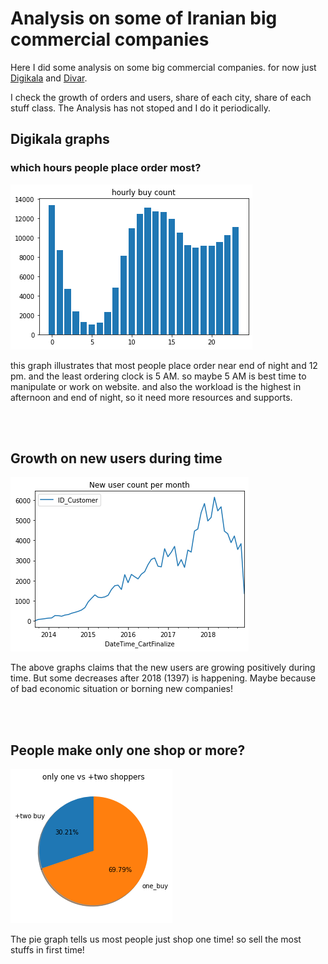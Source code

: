 # Analysis on some of Iranian big commercial companies
Here I did some analysis on some big commercial companies. for now just <a href = 'https://digikala.com' target="_blank">Digikala</a> and <a href = 'https://divar.ir' target="_blank">Divar</a>. 

I check the growth of orders and users, share of each city, share of each stuff class. The Analysis has not stoped and I do it periodically.

## Digikala graphs
### which hours people place order most?
![](Digikala_DS/imgs/hourly_buy_count.png)

this graph illustrates that most people place order near end of night and 12 pm. and the least ordering clock is 5 AM. so maybe 5 AM is best time to manipulate or work on website. and also the workload is the highest in afternoon and end of night, so it need more resources and supports.

<br>
<br>

## Growth on new users during time

![](Digikala_DS/imgs/new_user_count_per_month.png)

The above graphs claims that the new users are growing positively during time. But some decreases after 2018 (1397) is happening. Maybe because of bad economic situation or borning new companies!

<br>
<br>

## People make only one shop or more? 

![](Digikala_DS/imgs/one_vs_ptwo_shoppers.png)

The pie graph tells us most people just shop one time! so sell the most stuffs in first time!